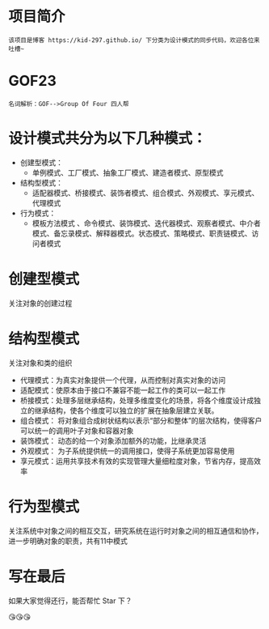 # 项目简介
	该项目是博客 https://kid-297.github.io/ 下分类为设计模式的同步代码，欢迎各位来吐槽~
	
# GOF23

	名词解析：GOF-->Group Of Four 四人帮

# 设计模式共分为以下几种模式：

- 创建型模式：
	 - 单例模式、工厂模式、抽象工厂模式、建造者模式、原型模式
- 结构型模式：
	 - 适配器模式、桥接模式、装饰者模式、组合模式、外观模式、享元模式、代理模式
- 行为模式：
	- 模板方法模式 、命令模式、装饰模式、迭代器模式、观察者模式、中介者模式、备忘录模式、解释器模式。状态模式、策略模式、职责链模式、访问者模式

# 创建型模式
关注对象的创建过程

# 结构型模式
关注对象和类的组织
- 代理模式：为真实对象提供一个代理，从而控制对真实对象的访问
- 适配模式：使原本由于接口不兼容不能一起工作的类可以一起工作
- 桥接模式：处理多层继承结构，处理多维度变化的场景，将各个维度设计成独立的继承结构，使各个维度可以独立的扩展在抽象层建立关联。
- 组合模式： 将对象组合成树状结构以表示“部分和整体”的层次结构，使得客户可以统一的调用叶子对象和容器对象
- 装饰模式： 动态的给一个对象添加额外的功能，比继承灵活
- 外观模式： 为子系统提供统一的调用接口，使得子系统更加容易使用
- 享元模式：运用共享技术有效的实现管理大量细粒度对象，节省内存，提高效率

# 行为型模式
关注系统中对象之间的相互交互，研究系统在运行时对象之间的相互通信和协作，进一步明确对象的职责，共有11中模式

# 写在最后

如果大家觉得还行，能否帮忙 Star 下？

😘😘😘

